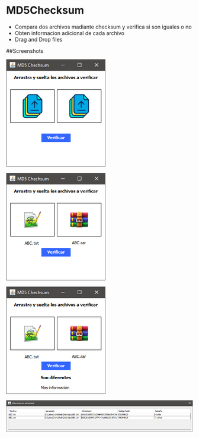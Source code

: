 # MD5Checksum
- Compara dos archivos madiante checksum y verifica si son iguales o no
- Obten informacion adicional de cada archivo
- Drag and Drop files

##Screenshots

![alt text](https://github.com/YonathanR11/MD5Checksum/blob/master/Screenshots/1.PNG)

![alt text](https://github.com/YonathanR11/MD5Checksum/blob/master/Screenshots/2.PNG)

![alt text](https://github.com/YonathanR11/MD5Checksum/blob/master/Screenshots/3.PNG)

![alt text](https://github.com/YonathanR11/MD5Checksum/blob/master/Screenshots/4.PNG)
